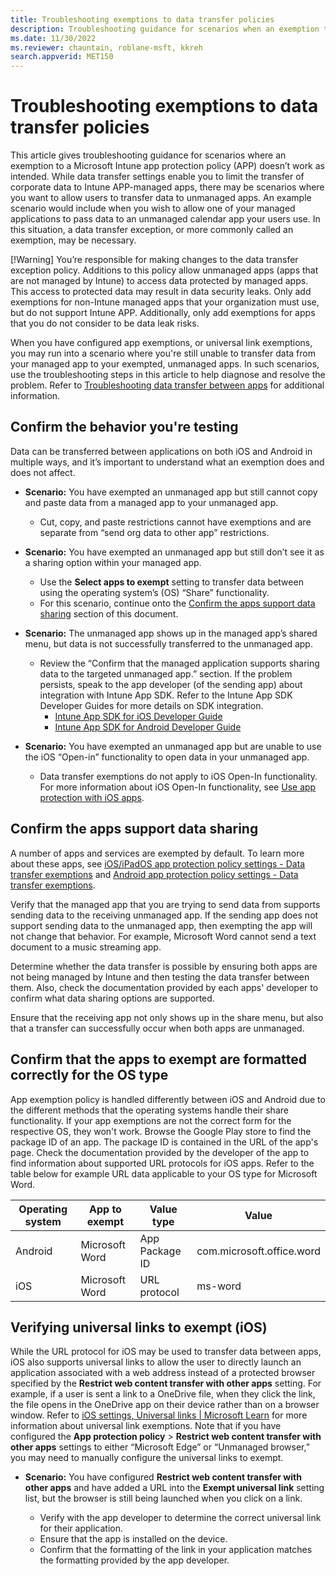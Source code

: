 ```yaml
---
title: Troubleshooting exemptions to data transfer policies
description: Troubleshooting guidance for scenarios when an exemption to Microsoft Intune app protection policies (APP) does not work as expected.
ms.date: 11/30/2022
ms.reviewer: chauntain, roblane-msft, kkreh
search.appverid: MET150
---
```

# Troubleshooting exemptions to data transfer policies

This article gives troubleshooting guidance for scenarios where an exemption to a Microsoft Intune app protection policy (APP) doesn’t work as intended. While data transfer settings enable you to limit the transfer of corporate data to Intune APP-managed apps, there may be scenarios where you want to allow users to transfer data to unmanaged apps. An example scenario would include when you wish to allow one of your managed applications to pass data to an unmanaged calendar app your users use. In this situation, a data transfer exception, or more commonly called an exemption, may be necessary.

[!Warning]
You’re responsible for making changes to the data transfer exception policy. Additions to this policy allow unmanaged apps (apps that are not managed by Intune) to access data protected by managed apps. This access to protected data may result in data security leaks. Only add exemptions for non-Intune managed apps that your organization must use, but do not support Intune APP. Additionally, only add exemptions for apps that you do not consider to be data leak risks.

When you have configured app exemptions, or universal link exemptions, you may run into a scenario where you're still unable to transfer data from your managed app to your exempted, unmanaged apps. In such scenarios, use the troubleshooting steps in this article to help diagnose and resolve the problem. Refer to [Troubleshooting data transfer between apps](/troubleshoot/mem/intune/app-protection-policies/troubleshoot-data-transfer) for additional information.

## Confirm the behavior you're testing

Data can be transferred between applications on both iOS and Android in multiple ways, and it’s important to understand what an exemption does and does not affect.

- **Scenario:** You have exempted an unmanaged app but still cannot copy and paste data from a managed app to your unmanaged app.

  - Cut, copy, and paste restrictions cannot have exemptions and are separate from “send org data to other app” restrictions.

- **Scenario:** You have exempted an unmanaged app but still don’t see it as a sharing option within your managed app.

  - Use the **Select apps to exempt** setting to transfer data between using the operating system’s (OS) “Share” functionality.
  - For this scenario, continue onto the [Confirm the apps support data sharing](#confirm-the-apps-support-data-sharing) section of this document.

- **Scenario:** The unmanaged app shows up in the managed app’s shared menu, but data is not successfully transferred to the unmanaged app.

  - Review the “Confirm that the managed application supports sharing data to the targeted unmanaged app.” section. If the problem persists, speak to the app developer (of the sending app) about integration with Intune App SDK. Refer to the Intune App SDK Developer Guides for more details on SDK integration.
    - [Intune App SDK for iOS Developer Guide](/mem/intune/developer/app-sdk-ios)
    - [Intune App SDK for Android Developer Guide](/mem/intune/developer/app-sdk-android)

- **Scenario:** You have exempted an unmanaged app but are unable to use the iOS “Open-in” functionality to open data in your unmanaged app.

  - Data transfer exemptions do not apply to iOS Open-In functionality. For more information about iOS Open-In functionality, see [Use app protection with iOS apps](/mem/intune/apps/data-transfer-between-apps-manage-ios#use-open-in-management-to-protect-ios-apps-and-data).

## Confirm the apps support data sharing

A number of apps and services are exempted by default. To learn more about these apps, see [iOS/iPadOS app protection policy settings - Data transfer exemptions](/mem/intune/apps/app-protection-policy-settings-ios#data-transfer-exemptions) and [Android app protection policy settings - Data transfer exemptions](/mem/intune/apps/app-protection-policy-settings-android#data-transfer-exemptions).

Verify that the managed app that you are trying to send data from supports sending data to the receiving unmanaged app. If the sending app does not support sending data to the unmanaged app, then exempting the app will not change that behavior. For example, Microsoft Word cannot send a text document to a music streaming app.

Determine whether the data transfer is possible by ensuring both apps are not being managed by Intune and then testing the data transfer between them. Also, check the documentation provided by each apps' developer to confirm what data sharing options are supported.

Ensure that the receiving app not only shows up in the share menu, but also that a transfer can successfully occur when both apps are unmanaged.

## Confirm that the apps to exempt are formatted correctly for the OS type

App exemption policy is handled differently between iOS and Android due to the different methods that the operating systems handle their share functionality. If your app exemptions are not the correct form for the respective OS, they won't work. Browse the Google Play store to find the package ID of an app. The package ID is contained in the URL of the app's page. Check the documentation provided by the developer of the app to find information about supported URL protocols for iOS apps. Refer to the table below for example URL data applicable to your OS type for Microsoft Word.

|Operating system   |App to exempt   |Value type   |Value   |
|------------|-----|------|-----------------|
|Android|Microsoft Word|App Package ID|com.microsoft.office.word|
|iOS|Microsoft Word|URL protocol|ms-word|

## Verifying universal links to exempt (iOS)

While the URL protocol for iOS may be used to transfer data between apps, iOS also supports universal links to allow the user to directly launch an application associated with a web address instead of a protected browser specified by the **Restrict web content transfer with other apps** setting. For example, if a user is sent a link to a OneDrive file, when they click the link, the file opens in the OneDrive app on their device rather than on a browser window. Refer to [iOS settings, Universal links | Microsoft Learn](mem/intune/apps/app-protection-policy-settings-ios#universal-links) for more information about universal link exemptions. Note that if you have configured the **App protection policy** > **Restrict web content transfer with other apps** settings to either “Microsoft Edge” or “Unmanaged browser,” you may need to manually configure the universal links to exempt.

- **Scenario:** You have configured **Restrict web content transfer with other apps** and have added a URL into the **Exempt universal link** setting list, but the browser is still being launched when you click on a link.

  - Verify with the app developer to determine the correct universal link for their application.
  - Ensure that the app is installed on the device.
  - Confirm that the formatting of the link in your application matches the formatting provided by the app developer.
